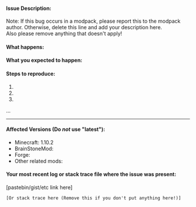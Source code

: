 #### Issue Description:
Note: If this bug occurs in a modpack, please report this to the modpack author. Otherwise, delete this line and add your description here.  
Also please remove anything that doesn't apply!


#### What happens:



#### What you expected to happen:



#### Steps to reproduce:

1. 
2. 
3. 
...

____
#### Affected Versions (Do *not* use "latest"):

- Minecraft: 1.10.2
- BrainStoneMod:
- Forge:
- Other related mods:

#### Your most recent log or stack trace file where the issue was present: 

[pastebin/gist/etc link here]

```
[Or stack trace here (Remove this if you don't put anything here!)]
```
